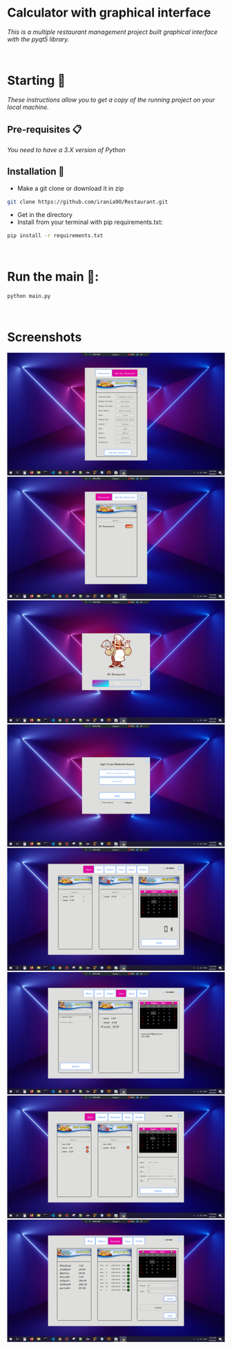 # Calculator with graphical interface

_This is a multiple restaurant management project built graphical interface with the pyqt5 library._

<br>

# Starting 🚀

_These instructions allow you to get a copy of the running project on your local machine._

## Pre-requisites 📋
_You need to have a 3.X version of Python_

## Installation 🔧

- Make a git clone or download it in zip
```bash
git clone https://github.com/irania9O/Restaurant.git
```
- Get in the directory
- Install from your terminal with pip requirements.txt:

```bash
pip install -r requirements.txt
```
<br>

# Run the main 🧮:

```bash
python main.py
```
<br>

# Screenshots
![add_restaurant](./screenshots/add_restaurant.jpg)
![restaurants](./screenshots/restaurants.jpg)
![splash_screen](./screenshots/splash_screen.jpg)
![login](./screenshots/login.jpg)
![user_menu](./screenshots/user_menu.jpg)
![vote_tab](./screenshots/vote_tab.jpg)
![admin_menu](./screenshots/admin_menu.jpg)
![economy](./screenshots/economy.jpg)
